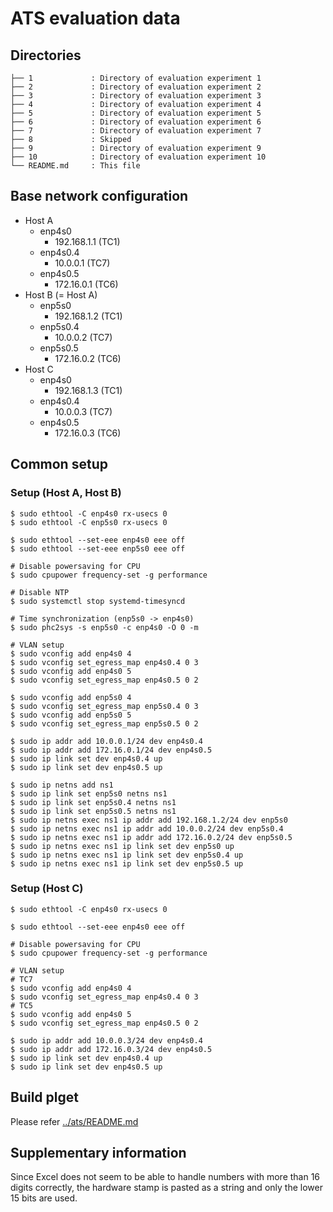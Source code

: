 # ATS evaluation data

## Directories

```
├── 1             : Directory of evaluation experiment 1
├── 2             : Directory of evaluation experiment 2
├── 3             : Directory of evaluation experiment 3
├── 4             : Directory of evaluation experiment 4
├── 5             : Directory of evaluation experiment 5
├── 6             : Directory of evaluation experiment 6
├── 7             : Directory of evaluation experiment 7
├── 8             : Skipped
├── 9             : Directory of evaluation experiment 9
├── 10            : Directory of evaluation experiment 10
└── README.md     : This file
```

## Base network configuration

- Host A
  - enp4s0
    - 192.168.1.1 (TC1)
  - enp4s0.4
    - 10.0.0.1 (TC7)
  - enp4s0.5
    - 172.16.0.1 (TC6)
- Host B (= Host A)
  - enp5s0
    - 192.168.1.2 (TC1)
  - enp5s0.4
    - 10.0.0.2 (TC7)
  - enp5s0.5
    - 172.16.0.2 (TC6)
- Host C
  - enp4s0
    - 192.168.1.3 (TC1)
  - enp4s0.4
    - 10.0.0.3 (TC7)
  - enp4s0.5
    - 172.16.0.3 (TC6)

## Common setup

### Setup (Host A, Host B)
```shell
$ sudo ethtool -C enp4s0 rx-usecs 0
$ sudo ethtool -C enp5s0 rx-usecs 0

$ sudo ethtool --set-eee enp4s0 eee off
$ sudo ethtool --set-eee enp5s0 eee off

# Disable powersaving for CPU
$ sudo cpupower frequency-set -g performance

# Disable NTP
$ sudo systemctl stop systemd-timesyncd

# Time synchronization (enp5s0 -> enp4s0)
$ sudo phc2sys -s enp5s0 -c enp4s0 -O 0 -m

# VLAN setup
$ sudo vconfig add enp4s0 4
$ sudo vconfig set_egress_map enp4s0.4 0 3
$ sudo vconfig add enp4s0 5
$ sudo vconfig set_egress_map enp4s0.5 0 2

$ sudo vconfig add enp5s0 4
$ sudo vconfig set_egress_map enp5s0.4 0 3
$ sudo vconfig add enp5s0 5
$ sudo vconfig set_egress_map enp5s0.5 0 2

$ sudo ip addr add 10.0.0.1/24 dev enp4s0.4
$ sudo ip addr add 172.16.0.1/24 dev enp4s0.5
$ sudo ip link set dev enp4s0.4 up
$ sudo ip link set dev enp4s0.5 up

$ sudo ip netns add ns1
$ sudo ip link set enp5s0 netns ns1
$ sudo ip link set enp5s0.4 netns ns1
$ sudo ip link set enp5s0.5 netns ns1
$ sudo ip netns exec ns1 ip addr add 192.168.1.2/24 dev enp5s0
$ sudo ip netns exec ns1 ip addr add 10.0.0.2/24 dev enp5s0.4
$ sudo ip netns exec ns1 ip addr add 172.16.0.2/24 dev enp5s0.5
$ sudo ip netns exec ns1 ip link set dev enp5s0 up
$ sudo ip netns exec ns1 ip link set dev enp5s0.4 up
$ sudo ip netns exec ns1 ip link set dev enp5s0.5 up
```
### Setup (Host C)
```shell
$ sudo ethtool -C enp4s0 rx-usecs 0

$ sudo ethtool --set-eee enp4s0 eee off

# Disable powersaving for CPU
$ sudo cpupower frequency-set -g performance

# VLAN setup
# TC7
$ sudo vconfig add enp4s0 4
$ sudo vconfig set_egress_map enp4s0.4 0 3
# TC5
$ sudo vconfig add enp4s0 5
$ sudo vconfig set_egress_map enp4s0.5 0 2

$ sudo ip addr add 10.0.0.3/24 dev enp4s0.4
$ sudo ip addr add 172.16.0.3/24 dev enp4s0.5
$ sudo ip link set dev enp4s0.4 up
$ sudo ip link set dev enp4s0.5 up
```

## Build plget
Please refer [../ats/README.md](../ats/README.md)

## Supplementary information

Since Excel does not seem to be able to handle numbers with more than 16 digits correctly, the hardware stamp is pasted as a string and only the lower 15 bits are used.
